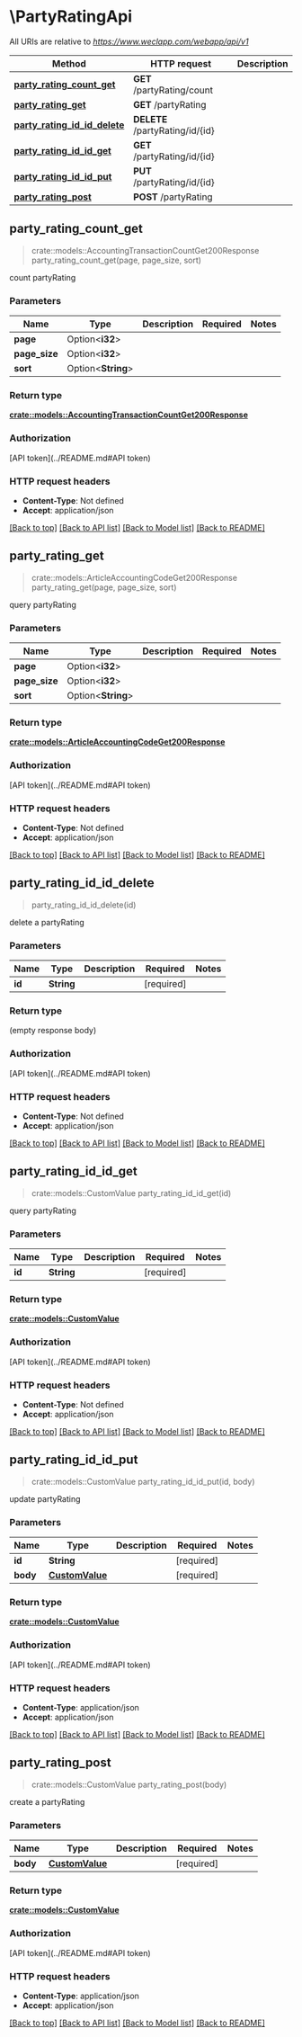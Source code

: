 # \PartyRatingApi

All URIs are relative to *https://www.weclapp.com/webapp/api/v1*

Method | HTTP request | Description
------------- | ------------- | -------------
[**party_rating_count_get**](PartyRatingApi.md#party_rating_count_get) | **GET** /partyRating/count | 
[**party_rating_get**](PartyRatingApi.md#party_rating_get) | **GET** /partyRating | 
[**party_rating_id_id_delete**](PartyRatingApi.md#party_rating_id_id_delete) | **DELETE** /partyRating/id/{id} | 
[**party_rating_id_id_get**](PartyRatingApi.md#party_rating_id_id_get) | **GET** /partyRating/id/{id} | 
[**party_rating_id_id_put**](PartyRatingApi.md#party_rating_id_id_put) | **PUT** /partyRating/id/{id} | 
[**party_rating_post**](PartyRatingApi.md#party_rating_post) | **POST** /partyRating | 



## party_rating_count_get

> crate::models::AccountingTransactionCountGet200Response party_rating_count_get(page, page_size, sort)


count partyRating

### Parameters


Name | Type | Description  | Required | Notes
------------- | ------------- | ------------- | ------------- | -------------
**page** | Option<**i32**> |  |  |
**page_size** | Option<**i32**> |  |  |
**sort** | Option<**String**> |  |  |

### Return type

[**crate::models::AccountingTransactionCountGet200Response**](_accountingTransaction_count_get_200_response.md)

### Authorization

[API token](../README.md#API token)

### HTTP request headers

- **Content-Type**: Not defined
- **Accept**: application/json

[[Back to top]](#) [[Back to API list]](../README.md#documentation-for-api-endpoints) [[Back to Model list]](../README.md#documentation-for-models) [[Back to README]](../README.md)


## party_rating_get

> crate::models::ArticleAccountingCodeGet200Response party_rating_get(page, page_size, sort)


query partyRating

### Parameters


Name | Type | Description  | Required | Notes
------------- | ------------- | ------------- | ------------- | -------------
**page** | Option<**i32**> |  |  |
**page_size** | Option<**i32**> |  |  |
**sort** | Option<**String**> |  |  |

### Return type

[**crate::models::ArticleAccountingCodeGet200Response**](_articleAccountingCode_get_200_response.md)

### Authorization

[API token](../README.md#API token)

### HTTP request headers

- **Content-Type**: Not defined
- **Accept**: application/json

[[Back to top]](#) [[Back to API list]](../README.md#documentation-for-api-endpoints) [[Back to Model list]](../README.md#documentation-for-models) [[Back to README]](../README.md)


## party_rating_id_id_delete

> party_rating_id_id_delete(id)


delete a partyRating

### Parameters


Name | Type | Description  | Required | Notes
------------- | ------------- | ------------- | ------------- | -------------
**id** | **String** |  | [required] |

### Return type

 (empty response body)

### Authorization

[API token](../README.md#API token)

### HTTP request headers

- **Content-Type**: Not defined
- **Accept**: application/json

[[Back to top]](#) [[Back to API list]](../README.md#documentation-for-api-endpoints) [[Back to Model list]](../README.md#documentation-for-models) [[Back to README]](../README.md)


## party_rating_id_id_get

> crate::models::CustomValue party_rating_id_id_get(id)


query partyRating

### Parameters


Name | Type | Description  | Required | Notes
------------- | ------------- | ------------- | ------------- | -------------
**id** | **String** |  | [required] |

### Return type

[**crate::models::CustomValue**](customValue.md)

### Authorization

[API token](../README.md#API token)

### HTTP request headers

- **Content-Type**: Not defined
- **Accept**: application/json

[[Back to top]](#) [[Back to API list]](../README.md#documentation-for-api-endpoints) [[Back to Model list]](../README.md#documentation-for-models) [[Back to README]](../README.md)


## party_rating_id_id_put

> crate::models::CustomValue party_rating_id_id_put(id, body)


update partyRating

### Parameters


Name | Type | Description  | Required | Notes
------------- | ------------- | ------------- | ------------- | -------------
**id** | **String** |  | [required] |
**body** | [**CustomValue**](CustomValue.md) |  | [required] |

### Return type

[**crate::models::CustomValue**](customValue.md)

### Authorization

[API token](../README.md#API token)

### HTTP request headers

- **Content-Type**: application/json
- **Accept**: application/json

[[Back to top]](#) [[Back to API list]](../README.md#documentation-for-api-endpoints) [[Back to Model list]](../README.md#documentation-for-models) [[Back to README]](../README.md)


## party_rating_post

> crate::models::CustomValue party_rating_post(body)


create a partyRating

### Parameters


Name | Type | Description  | Required | Notes
------------- | ------------- | ------------- | ------------- | -------------
**body** | [**CustomValue**](CustomValue.md) |  | [required] |

### Return type

[**crate::models::CustomValue**](customValue.md)

### Authorization

[API token](../README.md#API token)

### HTTP request headers

- **Content-Type**: application/json
- **Accept**: application/json

[[Back to top]](#) [[Back to API list]](../README.md#documentation-for-api-endpoints) [[Back to Model list]](../README.md#documentation-for-models) [[Back to README]](../README.md)

